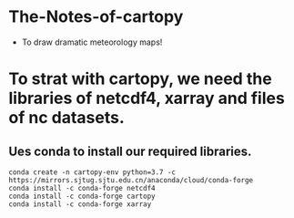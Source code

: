 # The-Notes-of-cartopy
+ To draw dramatic meteorology maps!

# To strat with cartopy, we need the libraries of netcdf4, xarray and files of nc datasets.

## Ues conda to install our required libraries.
```
conda create -n cartopy-env python=3.7 -c https://mirrors.sjtug.sjtu.edu.cn/anaconda/cloud/conda-forge
conda install -c conda-forge netcdf4
conda install -c conda-forge cartopy
conda install -c conda-forge xarray
```

